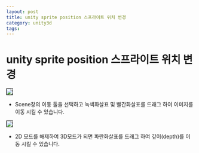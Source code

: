 ```yaml
---
layout: post
title: unity sprite position 스프라이트 위치 변경
category: unity3d
tags:
---
```


# unity sprite position 스프라이트 위치 변경
<img style='border:solid 1px black;' src="https://image.onethelab.com/resized/1710429454.jpg" />

* Scene창의 이동 툴을 선택하고 녹색화살표 및 빨간화살표를 드래그 하여 이미지를 이동 시킬 수 있습니다.

<img style='border:solid 1px black;' src="https://image.onethelab.com/resized/1710429523.jpg" />

* 2D 모드를 해제하여 3D모드가 되면 파란화살표를 드래그 하여 깊이(depth)를 이동 시킬 수 있습니다.